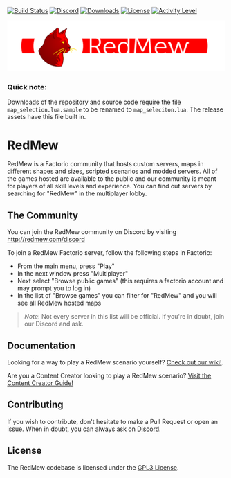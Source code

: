 [![Build Status](https://travis-ci.org/Refactorio/RedMew.svg?branch=develop)](https://travis-ci.org/Refactorio/RedMew)
[![Discord](https://img.shields.io/discord/432567222481846283.svg)](https://redmew.com/discord)
[![Downloads](https://img.shields.io/github/downloads/Refactorio/RedMew/total.svg)](https://github.com/Refactorio/RedMew/releases)
[![License](https://img.shields.io/github/license/Refactorio/Redmew.svg)](LICENSE)
[![Activity Level](https://img.shields.io/github/commit-activity/m/Refactorio/RedMew.svg)](https://github.com/Refactorio/RedMew/pulse/monthly)

[![RedMew](redmew_git_banner.png)](http://redmew.com)

### Quick note:

Downloads of the repository and source code require the file `map_selection.lua.sample` to be renamed to `map_seleciton.lua`. The release assets have this file built in.

# RedMew

RedMew is a Factorio community that hosts custom servers, maps in different shapes and sizes, scripted scenarios and
modded servers. All of the games hosted are available to the public and our community is meant for players of all skill
levels and experience. You can find out servers by searching for "RedMew" in the multiplayer lobby.

## The Community
You can join the RedMew community on Discord by visiting http://redmew.com/discord

To join a RedMew Factorio server, follow the following steps in Factorio:
 - From the main menu, press "Play"
 - In the next window press "Multiplayer"
 - Next select "Browse public games" (this requires a factorio account and may prompt you to log in)
 - In the list of "Browse games" you can filter for "RedMew" and you will see all RedMew hosted maps

> _Note_: Not every server in this list will be official. If you're in doubt, join our Discord and ask.

## Documentation
Looking for a way to play a RedMew scenario yourself? [Check out our wiki!](https://github.com/Refactorio/RedMew/wiki).

Are you a Content Creator looking to play a RedMew scenario? [Visit the Content Creator Guide!](https://docs.google.com/document/d/1KE20uAOIVeQG2-Kh7OjcmU39e71m1PLk79EGr1ZWn7c/edit?usp=sharing)

## Contributing
If you wish to contribute, don't hesitate to make a Pull Request or open an issue. When in doubt, you can always ask
on [Discord](http://redmew.com/discord).

## License
The RedMew codebase is licensed under the [GPL3 License](LICENSE).
